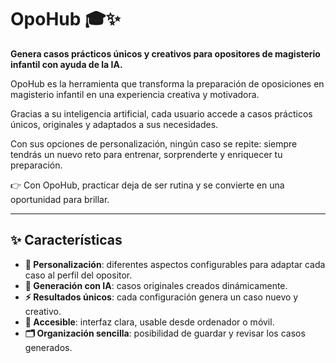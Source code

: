 # OpoHub 🎓✨

**Genera casos prácticos únicos y creativos para opositores de magisterio infantil con ayuda de la IA.**


OpoHub es la herramienta que transforma la preparación de oposiciones en magisterio infantil en una experiencia creativa y motivadora.

Gracias a su inteligencia artificial, cada usuario accede a casos prácticos únicos, originales y adaptados a sus necesidades.

Con sus opciones de personalización, ningún caso se repite: siempre tendrás un nuevo reto para entrenar, sorprenderte y enriquecer tu preparación.

👉 Con OpoHub, practicar deja de ser rutina y se convierte en una oportunidad para brillar.

---

## ✨ Características

- **🎨 Personalización**: diferentes aspectos configurables para adaptar cada caso al perfil del opositor.  
- **🤖 Generación con IA**: casos originales creados dinámicamente.  
- **⚡ Resultados únicos**: cada configuración genera un caso nuevo y creativo.  
- **📱 Accesible**: interfaz clara, usable desde ordenador o móvil.  
- **🗂️ Organización sencilla**: posibilidad de guardar y revisar los casos generados. 